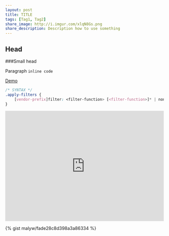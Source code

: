 ```yaml
---
layout: post
title: TITLE
tags: [Tag1, Tag2]
share_image: http://i.imgur.com/xlqN8Gs.png
share_description: Description how to use something
---
```


<h2 class="head-link-id">Head</h2>

###Small head

Paragraph `inline code`

<a href="http://malyw.github.io/css-filters/"
   target="_blank"
   class="btn-pulse">
    <span class="wrapper">
        <span class="inner"></span>
    </span>
    <span class="text">Demo</span>
</a>

<div class="more"></div>

```css
/* SYNTAX */
.apply-filters {
    [vendor-prefix]filter: <filter-function> [<filter-function>]* | none
}
```

<iframe
        src="http://malyw.github.io/css-filters/?src=http://gospodarets.com&filters=%7B%22brightness%22:0.9,%22hue-rotate%22:180,%22invert%22:1%7D&hideContentExcept=.iframe-wrapper&overflowHeight=350"
        frameborder="0"
        allowtransparency="true" allowfullscreen="true"
        style="width: 100%; overflow: hidden;"
        scrolling="no"
        height="350"
        >
</iframe>

{% gist malyw/fade28c8d398a3a86334 %}

<span data-height="270" data-theme-id="178" data-slug-hash="MYKmNE" data-user="malyw" data-default-tab="result" class="codepen"></span>

<div class="caniuse" data-feature="css-filters"></div>

<a class="jsbin-embed" href="http://jsbin.com/payaxo/latest/embed?output&height=400px"></a>